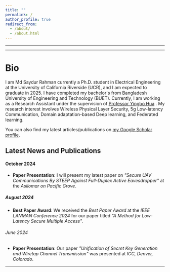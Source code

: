 ```yaml
---
title: ""
permalink: /
author_profile: true
redirect_from: 
  - /about/
  - /about.html
---
```

---
---

Bio
======
I am Md Saydur Rahman currently a Ph.D. student in Electrical Engineering at the University of California Riverside (UCR), and I am expected to graduate in 2025. I have completed my bachelor's from Bangladesh University of Engineering and Technology (BUET). Currently, I am working as a Research Assistant under the supervision of [Professor Yingbo Hua](https://intra.ece.ucr.edu/~yhua/) 
. My research interest involves Wireless Physical Layer Security, 5g Low-latency Communication, Domain adaptation-based Deep learning, and Federated learning. 
<div class="wordwrap">  You can also find my latest articles/publications on  <a href="https://scholar.google.com/citations?user=Zbf4zyUAAAAJ&hl=en&authuser=1">my Google Scholar profile</a>. </div>


<div class="news-section">
  <h2>Latest News and Publications</h2>

  <h4>October 2024</h4>
  <ul>
    <li><strong>Paper Presentation</strong>: I will present my latest paper on <em>"Secure UAV Communications By STEEP Against Full-Duplex Active Eavesdropper"</em> at the <em>Asilomar on Pacific Grove</em>.</li>
  </ul>

  <h5>August 2024</h5>
  <ul>
    <li><strong>Best Paper Award</strong>: We received the <em>Best Paper Award</em> at the <em>IEEE LANMAN Conference 2024</em> for our paper titled <em>"A Method for Low-Latency Secure Multiple Access"</em>.</li>
  </ul>

  <h6>June 2024</h6>
  <ul>
    <li><strong>Paper Presentation</strong>: Our paper <em>"Unification of Secret Key Generation and Wiretap Channel Transmission"</em> was presented at <em>ICC, Denver, Colorado</em>.</li>
  </ul>
</div>


---

